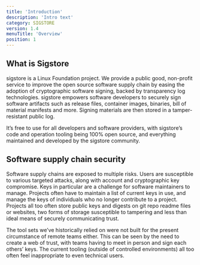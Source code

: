 ```yaml
---
title: 'Introduction'
description: 'Intro text'
category: SIGSTORE
version: 1.4
menuTitle: 'Overview'
position: 1
---
```


<!-- <img src="/preview.png" class="light-img" width="1280" height="640" alt=""/>
<img src="/preview-dark.png" class="dark-img" width="1280" height="640" alt=""/> -->

## What is Sigstore

sigstore is a Linux Foundation project. We provide a public good, non-profit service to improve the open source software supply chain by easing the adoption of cryptographic software signing, backed by transparency log technologies. sigstore empowers software developers to securely sign software artifacts such as release files, container images, binaries, bill of material manifests and more. Signing materials are then stored in a tamper-resistant public log.


It’s free to use for all developers and software providers, with sigstore’s code and operation tooling being 100% open source, and everything maintained and developed by the sigstore community.


## Software supply chain security

Software supply chains are exposed to multiple risks. Users are susceptible to various targeted attacks, along with account and cryptographic key compromise. Keys in particular are a challenge for software maintainers to manage. Projects often have to maintain a list of current keys in use, and manage the keys of individuals who no longer contribute to a project. Projects all too often store public keys and digests on git repo readme files or websites, two forms of storage susceptible to tampering and less than ideal means of securely communicating trust.


The tool sets we’ve historically relied on were not built for the present circumstance of remote teams either. This can be seen by the need to create a web of trust, with teams having to meet in person and sign each others’ keys. The current tooling (outside of controlled environments) all too often feel inappropriate to even technical users.
